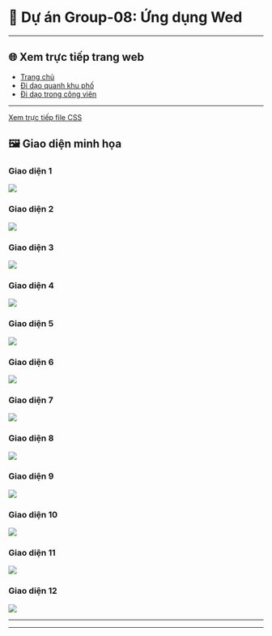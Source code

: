 # 🌸 Dự án Group-08: Ứng dụng Wed


---

## 🌐 Xem trực tiếp trang web

- [Trang chủ](https://nguyennghiduc.github.io/Group-08/html/index.html)  
- [Đi dạo quanh khu phố](https://nguyennghiduc.github.io/Group-08/html/walks.html)  
- [Đi dạo trong công viên](https://nguyennghiduc.github.io/Group-08/html/park.html)

---
[Xem trực tiếp file CSS](https://github.com/NguyenNghiDuc/Group-08/blob/main/css/style.css)


## 🖼️ Giao diện minh họa

### Giao diện 1
![](../Group-08/images/anh1.png)

### Giao diện 2
![](../Group-08/images/anh2png.png)

### Giao diện 3
![](../Group-08/images/anh3.png)

### Giao diện 4
![](../Group-08/images/anh4.png)

### Giao diện 5
![](../Group-08/images/anh5.png)

### Giao diện 6
![](../Group-08/images/ba.png)

### Giao diện 7
![](../Group-08/images/cay.png)

### Giao diện 8
![](../Group-08/images/chuot.png)

### Giao diện 9
![](../Group-08/images/ho.png)

### Giao diện 10
![](../Group-08/images/may.png)

### Giao diện 11
![](../Group-08/images/meo.png)

### Giao diện 12
![](../Group-08/images/wed.png)

---


---

